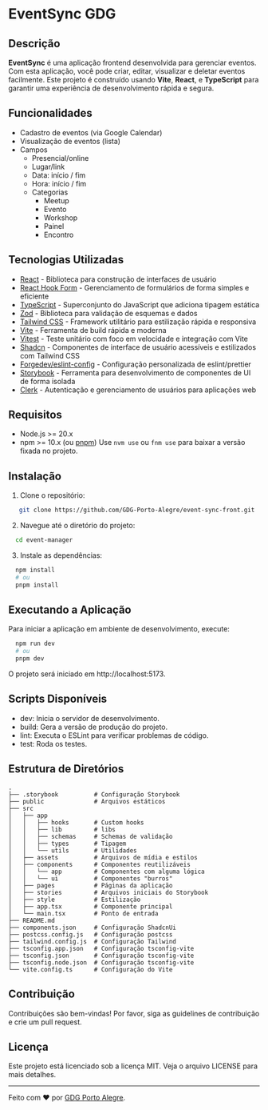 # EventSync GDG

## Descrição

**EventSync** é uma aplicação frontend desenvolvida para gerenciar eventos. Com esta aplicação, você pode criar, editar, visualizar e deletar eventos facilmente. Este projeto é construído usando **Vite**, **React**, e **TypeScript** para garantir uma experiência de desenvolvimento rápida e segura.

## Funcionalidades

- ⁠Cadastro de eventos (via Google Calendar)
- ⁠Visualização de eventos (lista)
- ⁠Campos
  - Presencial/online
  - Lugar/link
  - Data: início / fim
  - Hora: início / fim
  - Categorias
    - Meetup
    - Evento
    - Workshop
    - Painel
    - Encontro


## Tecnologias Utilizadas

- [React](https://reactjs.org/) - Biblioteca para construção de interfaces de usuário
- [React Hook Form](https://react-hook-form.com/) - Gerenciamento de formulários de forma simples e eficiente
- [TypeScript](https://www.typescriptlang.org/) - Superconjunto do JavaScript que adiciona tipagem estática
- [Zod](https://zod.dev/) - Biblioteca para validação de esquemas e dados
- [Tailwind CSS](https://tailwindcss.com/) - Framework utilitário para estilização rápida e responsiva
- [Vite](https://vitejs.dev/) - Ferramenta de build rápida e moderna
- [Vitest](https://vitest.dev/) - Teste unitário com foco em velocidade e integração com Vite
- [Shadcn](https://ui.shadcn.com/) - Componentes de interface de usuário acessíveis e estilizados com Tailwind CSS
- [Forgedev/eslint-config](https://www.npmjs.com/package/@forgedev-br/eslint-config) - Configuração personalizada de eslint/prettier
- [Storybook](https://storybook.js.org/) - Ferramenta para desenvolvimento de componentes de UI de forma isolada
- [Clerk](https://clerk.com/) - Autenticação e gerenciamento de usuários para aplicações web


## Requisitos

- Node.js >= 20.x
- npm >= 10.x (ou [pnpm](https://pnpm.io/))
Use `nvm use` ou `fnm use` para baixar a versão fixada no projeto.

## Instalação

1. Clone o repositório:
```bash
   git clone https://github.com/GDG-Porto-Alegre/event-sync-front.git
```

2. Navegue até o diretório do projeto:

```bash
  cd event-manager
```

3. Instale as dependências:

```bash
  npm install
  # ou
  pnpm install
```
## Executando a Aplicação
Para iniciar a aplicação em ambiente de desenvolvimento, execute:

```bash
  npm run dev
  # ou
  pnpm dev
```

O projeto será iniciado em http://localhost:5173.

## Scripts Disponíveis

- dev: Inicia o servidor de desenvolvimento.
- build: Gera a versão de produção do projeto.
- lint: Executa o ESLint para verificar problemas de código.
- test: Roda os testes.

## Estrutura de Diretórios

```text
.
├── .storybook          # Configuração Storybook
├── public              # Arquivos estáticos
├── src
│   ├── app
│   │   ├── hooks       # Custom hooks
│   │   ├── lib         # libs
│   │   ├── schemas     # Schemas de validação
│   │   ├── types       # Tipagem
│   │   └── utils       # Utilidades
│   ├── assets          # Arquivos de mídia e estilos
│   ├── components      # Componentes reutilizáveis
│   │   └── app         # Componentes com alguma lógica
│   │   └── ui          # Componentes "burros"
│   ├── pages           # Páginas da aplicação
│   ├── stories         # Arquivos iniciais do Storybook
│   ├── style           # Estilização
│   ├── app.tsx         # Componente principal
│   └── main.tsx        # Ponto de entrada
├── README.md
├── components.json     # Configuração ShadcnUi
├── postcss.config.js   # Configuração postcss
├── tailwind.config.js  # Configuração Tailwind
├── tsconfig.app.json   # Configuração tsconfig-vite
├── tsconfig.json       # Configuração tsconfig-vite
├── tsconfig.node.json  # Configuração tsconfig-vite
└── vite.config.ts      # Configuração do Vite
```

## Contribuição

Contribuições são bem-vindas! Por favor, siga as guidelines de contribuição e crie um pull request.

## Licença
Este projeto está licenciado sob a licença MIT. Veja o arquivo LICENSE para mais detalhes.

---

Feito com ❤️ por [GDG Porto Alegre](https://github.com/GDG-Porto-Alegre).